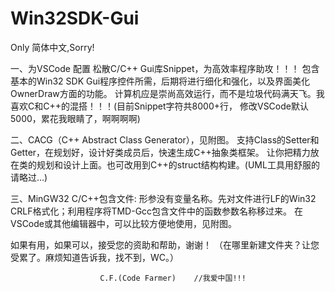 # Win32SDK-Gui
Only 简体中文,Sorry!

一、为VSCode 配置 松散C/C++ Gui库Snippet，为高效率程序助攻！！！
   包含基本的Win32 SDK Gui程序控件所需，后期将进行细化和强化，以及界面美化OwnerDraw方面的功能。
计算机应是崇尚高效运行，而不是垃圾代码满天飞。我喜欢C和C++的混搭！！！(目前Snippet字符共8000+行，
修改VSCode默认5000，累花我眼睛了，啊啊啊啊)

二、CACG（C++ Abstract Class Generator），见附图。
    支持Class的Setter和Getter，在规划好，设计好类成员后，快速生成C++抽象类框架。
让你把精力放在类的规划和设计上面。也可改用到C++的struct结构构建。(UML工具用舒服的请略过...)

三、MinGW32 C/C++包含文件:
     形参没有变量名称。先对文件进行LF的Win32 CRLF格式化；利用程序将TMD-Gcc包含文件中的函数参数名称移过来。
在VSCode或其他编辑器中，可以比较方便地使用，见附图。

如果有用，如果可以，接受您的资助和帮助，谢谢！
（在哪里新建文件夹？让您受累了。麻烦知道告诉我，找不到，WC。）


                        C.F.(Code Farmer)    //我爱中国!!!  
